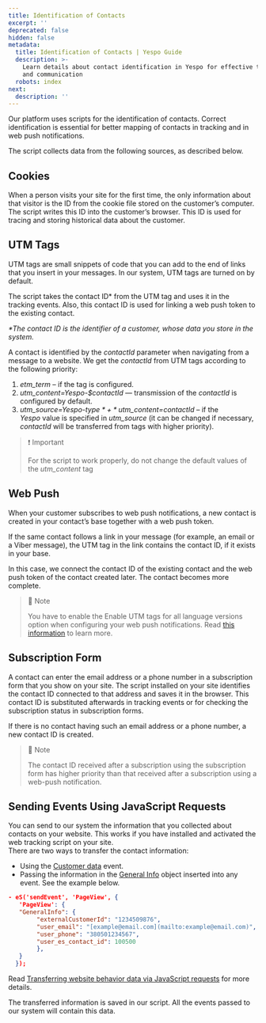 ```yaml
---
title: Identification of Contacts
excerpt: ''
deprecated: false
hidden: false
metadata:
  title: Identification of Contacts | Yespo Guide
  description: >-
    Learn details about contact identification in Yespo for effective tracking
    and communication
  robots: index
next:
  description: ''
---
```

Our platform uses scripts for the identification of contacts. Correct identification is essential for better mapping of contacts in tracking and in web push notifications.

The script collects data from the following sources, as described below.

## Cookies

When a person visits your site for the first time, the only information about that visitor is the ID from the cookie file stored on the customer’s computer. \
The script writes this ID into the customer’s browser. This ID is used for tracing and storing historical data about the customer.

## UTM Tags

UTM tags are small snippets of code that you can add to the end of links that you insert in your messages. In our system, UTM tags are turned on by default.

The script takes the contact ID\* from the UTM tag and uses it in the tracking events. Also, this contact ID is used for linking a web push token to the existing contact.

*\*The contact ID is the identifier of a customer, whose data you store in the system.*

A contact is identified by the *contactId* parameter when navigating from a message to a website. We get the *contactId* from UTM tags according to the following priority:

1. *etm\_term* – if the tag is configured.
2. *utm\_content=Yespo-$contactId* — transmission of the *contactId* is configured by default.
3. *utm\_source=Yespo-$type* + *utm\_content=$contactId* – if the *Yespo* value is specified in *utm\_source* (it can be changed if necessary, *contactId* will be transferred from tags with higher priority).

> ❗️ Important
>
> For the script to work properly, do not change the default values of the *utm\_content* tag

## Web Push

When your customer subscribes to web push notifications, a new contact is created in your contact’s base together with a web push token.

If the same contact follows a link in your message (for example, an email or a Viber message), the UTM tag in the link contains the contact ID, if it exists in your base. 

In this case, we connect the contact ID of the existing contact and the web push token of the contact created later. The contact becomes more complete.

> 📘 Note
>
> You have to enable the Enable UTM tags for all language versions option when configuring your web push notifications. Read [this information](https://docs.yespo.io/docs/how-create-and-manage-web-push-notifications#additional-settings) to learn more.

## Subscription Form

A contact can enter the email address or a phone number in a subscription form that you show on your site. The script installed on your site identifies the contact ID connected to that address and saves it in the browser. This contact ID is substituted afterwards in tracking events or for checking the subscription status in subscription forms.

If there is no contact having such an email address or a phone number, a new contact ID is created.

> 📘 Note
>
> The contact ID received after a subscription using the subscription form has higher priority than that received after a subscription using a web-push notification.

## Sending Events Using JavaScript Requests

You can send to our system the information that you collected about contacts on your website. This works if you have installed and activated the web tracking script on your site.\
There are two ways to transfer the contact information:

* Using the [Customer data](https://docs.yespo.io/docs/how-set-web-tracking-sending-events-java-scipt-request#customer) event.
* Passing the information in the [General Info](https://docs.yespo.io/docs/how-set-web-tracking-sending-events-java-scipt-request#site-visitor-data) object inserted into any event. See the example below.

```json
- eS('sendEvent', 'PageView', {  
   'PageView': {  
   "GeneralInfo": {  
  		"externalCustomerId": "1234509876",  
  		"user_email": "[example@email.com](mailto:example@email.com)",  
  		"user_phone": "380501234567",  
  		"user_es_contact_id": 100500  
  		},  
   }  
  });
```

Read [Transferring website behavior data via JavaScript requests](https://docs.yespo.io/docs/how-set-web-tracking-sending-events-java-scipt-request) for more details.

The transferred information is saved in our script. All the events passed to our system will contain this data.
